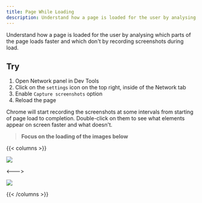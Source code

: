 ```yaml
---
title: Page While Loading
description: Understand how a page is loaded for the user by analysing which parts of the page loads faster and which don't
---
```


Understand how a page is loaded for the user by analysing which parts of the page loads faster and which don't by recording screenshots during load.

## Try

1. Open Network panel in Dev Tools
2. Click on the `settings` icon on the top right, inside of the Network tab
3. Enable `Capture screenshots` option
4. Reload the page

Chrome will start recording the screenshots at some intervals from starting of page load to completion. Double-click on them to see what elements appear on screen faster and what doesn't.

> **Focus on the loading of the images below**

{{< columns >}}

![](https://picsum.photos/250/150)

<--->

![](https://picsum.photos/2000/1200)

{{< /columns >}}

